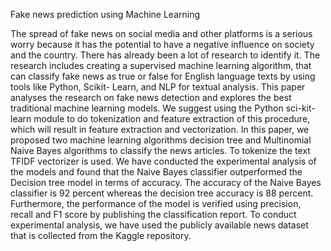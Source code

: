 Fake news prediction using Machine Learning

The spread of fake news on social media and other platforms is a serious worry because it has the potential to have a negative influence on society and the country. There has already been a lot of research to identify it. The research includes creating a supervised machine learning algorithm, that can classify fake news as true or false for English language texts by using tools like Python, Scikit- Learn, and NLP for textual analysis. This paper analyses the research on fake news detection and explores the best traditional machine learning models. We suggest using the Python sci-kit-learn module to do tokenization and feature extraction of this procedure, which will result in feature extraction and vectorization. In this paper, we proposed two machine learning algorithms decision tree and Multinomial Naive Bayes algorithms to classify the news articles. To tokenize the text TFIDF vectorizer is used. We have conducted the experimental analysis of the models and found that the Naive Bayes classifier outperformed the Decision tree model in terms of accuracy. The accuracy of the Naive Bayes classifier is 92 percent whereas the decision tree accuracy is 88 percent. Furthermore, the performance of the model is verified using precision, recall and F1 score by publishing the classification report. To conduct experimental analysis, we have used the publicly available news dataset that is collected from the Kaggle repository.
